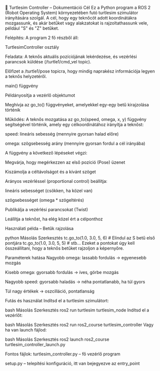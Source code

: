 🐢 Turtlesim Controller – Dokumentáció
Cél
Ez a Python program a ROS 2 (Robot Operating System) környezetében futó turtlesim szimulátor irányítására szolgál. A cél, hogy egy teknőcöt adott koordinátákra mozgassunk, és akár betűket vagy alakzatokat is rajzoltathassunk vele, például "S" és "Z" betűket.

Felépítés:
A program 2 fő részből áll:

TurtlesimController osztály

Feladata: A teknős aktuális pozíciójának lekérdezése, és vezérlési parancsok küldése (/turtle1/cmd_vel topic).

Előfizet a /turtle1/pose topicra, hogy mindig naprakész információja legyen a teknős helyzetéről.

main() függvény

Példányosítja a vezérlő objektumot

Meghívja az go_to() függvényeket, amelyekkel egy-egy betű kirajzolása történik

Működés:
A teknős mozgatása az go_to(speed, omega, x, y) függvény segítségével történik, amely egy célkoordinátához irányítja a teknőst:

speed: lineáris sebesség (mennyire gyorsan halad előre)

omega: szögsebesség arány (mennyire gyorsan fordul a cél irányába)

A függvény a következő lépéseket végzi:

Megvárja, hogy megérkezzen az első pozíció (Pose) üzenet

Kiszámolja a céltávolságot és a kívánt szöget

Arányos vezérléssel (proportional control) beállítja:

lineáris sebességet (csökken, ha közel van)

szögsebességet (omega * szögeltérés)

Publikálja a vezérlési parancsokat (Twist)

Leállítja a teknőst, ha elég közel ért a célponthoz

Használati példa – Betűk rajzolása

python
Másolás
Szerkesztés
tc.go_to(1.0, 3.0, 5, 6)  # Elindul az S betű első pontjára
tc.go_to(1.0, 3.0, 5, 5)  # stb...
Ezeket a pontokat úgy kell összeállítani, hogy a teknős betűket rajzoljon a képernyőre.

Paraméterek hatása
Nagyobb omega: lassabb fordulás → egyenesebb mozgás

Kisebb omega: gyorsabb fordulás → íves, görbe mozgás

Nagyobb speed: gyorsabb haladás → néha pontatlanabb, ha túl gyors

Túl nagy értékek → oszcilláció, pontatlanság

Futás és használat
Indítsd el a turtlesim szimulátort:

bash
Másolás
Szerkesztés
ros2 run turtlesim turtlesim_node
Indítsd el a vezérlőt:

bash
Másolás
Szerkesztés
ros2 run ros2_course turtlesim_controller
Vagy ha van launch fájlod:

bash
Másolás
Szerkesztés
ros2 launch ros2_course turtlesim_controller_launch.py

Fontos fájlok:
turtlesim_controller.py – fő vezérlő program

setup.py – telepítési konfiguráció, itt van bejegyezve az entry_point
